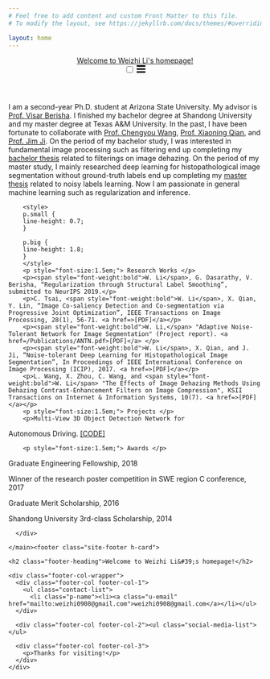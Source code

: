 ```yaml
---
# Feel free to add content and custom Front Matter to this file.
# To modify the layout, see https://jekyllrb.com/docs/themes/#overriding-theme-defaults

layout: home
---
```

<!DOCTYPE html>
<html lang="en"><head>
  <meta charset="utf-8">
  <meta http-equiv="X-UA-Compatible" content="IE=edge">
  <meta name="viewport" content="width=device-width, initial-scale=1"><!-- Begin Jekyll SEO tag v2.6.1 -->
<title>Welcome to Weizhi Li’s homepage! | Write an awesome description for your new site here. You can edit this line in _config.yml. It will appear in your document head meta (for Google search results) and in your feed.xml site description.</title>
<meta name="generator" content="Jekyll v3.8.6" />
<meta property="og:title" content="Welcome to Weizhi Li’s homepage!" />
<meta property="og:locale" content="en_US" />
<meta name="description" content="Thanks for visiting" />
<meta property="og:description" content="Write an awesome description for your new site here. You can edit this line in _config.yml. It will appear in your document head meta (for Google search results) and in your feed.xml site description." />
<link rel="canonical" href="http://localhost:4000/" />
<meta property="og:url" content="http://localhost:4000/" />
<meta property="og:site_name" content="Welcome to Weizhi Li’s homepage!" />
<script type="application/ld+json">
{"url":"http://localhost:4000/","headline":"Welcome to Weizhi Li’s homepage!","name":"Welcome to Weizhi Li’s homepage!","description":"Thanks for visiting!","@type":"WebSite","@context":"https://schema.org"}</script>
<!-- End Jekyll SEO tag -->
<link rel="stylesheet" href="/assets/main.css"><link type="application/atom+xml" rel="alternate" href="http://localhost:4000/feed.xml" title="Welcome to Weizhi Li's homepage!" /></head>
<body><header class="site-header" role="banner">

  <div class="wrapper"><a class="site-title" rel="author" href="/">Welcome to Weizhi Li&#39;s homepage!</a><nav class="site-nav">
        <input type="checkbox" id="nav-trigger" class="nav-trigger" />
        <label for="nav-trigger">
          <span class="menu-icon">
            <svg viewBox="0 0 18 15" width="18px" height="15px">
              <path d="M18,1.484c0,0.82-0.665,1.484-1.484,1.484H1.484C0.665,2.969,0,2.304,0,1.484l0,0C0,0.665,0.665,0,1.484,0 h15.032C17.335,0,18,0.665,18,1.484L18,1.484z M18,7.516C18,8.335,17.335,9,16.516,9H1.484C0.665,9,0,8.335,0,7.516l0,0 c0-0.82,0.665-1.484,1.484-1.484h15.032C17.335,6.031,18,6.696,18,7.516L18,7.516z M18,13.516C18,14.335,17.335,15,16.516,15H1.484 C0.665,15,0,14.335,0,13.516l0,0c0-0.82,0.665-1.483,1.484-1.483h15.032C17.335,12.031,18,12.695,18,13.516L18,13.516z"/>
            </svg>
          </span>
        </label>

 <!--        <div class="trigger"><a class="page-link" href="/About/">About</a><a class="page-link" href="/Publication/">Publication</a><a class="page-link" href="/Research/">Research</a><a class="page-link" href="/Resume/">Resume</a></div>
      </nav></div> -->
</header>
<main class="page-content" aria-label="Content">
      <div class="wrapper">
        <!-- <img src="https://www.google.com/search?q=image&rlz=1C5CHFA_enUS650US650&source=lnms&tbm=isch&sa=X&ved=0ahUKEwjy1LTU_O7jAhWWrZ4KHXPFDFQQ_AUIESgB&biw=1280&bih=648#imgrc=CJwabmfmxl2ySM:"> -->
        <div class="home"><p>I am a second-year Ph.D. student at Arizona State University. My advisor is <a href=http://www.public.asu.edu/~visar/>Prof. Visar Berisha</a>. I finished my bachelor degree at Shandong University and my master degree at Texas A&M University. In the past, I have been fortunate to collaborate with <a href=http://faculty.sdu.edu.cn/wangchengyou/en/index/579986/list/index.htm>Prof. Chengyou Wang</a>, <a href=http://xqian37.github.io/>Prof. Xiaoning Qian</a>, and <a href=https://engineering.tamu.edu/electrical/profiles/jji.html>Prof. Jim Ji</a>. On the period of my bachelor study, I was interested in fundamental image processing such as filtering end up completing my <a href=>bachelor thesis</a> related to filterings on image dehazing. On the period of my master study, I mainly researched deep learning for histopathological image segmentation without ground-truth labels end up completing my <a href=>master thesis</a> related to noisy labels learning.  Now I am passionate in general machine learning such as regularization and inference.</p>
    
        <style>
        p.small {
        line-height: 0.7;
        }

        p.big {
        line-height: 1.8;
        }
        </style>      
        <p style="font-size:1.5em;"> Research Works </p>
        <p><span style="font-weight:bold">W. Li</span>, G. Dasarathy, V. Berisha, “Regularization through Structural Label Smoothing”, submitted to NeurIPS 2019.</p>
        <p>C. Tsai, <span style="font-weight:bold">W. Li</span>, X. Qian, Y. Lin, “Image Co-saliency Detection and Co-segmentation via Progressive Joint Optimization”, IEEE Transactions on Image Processing, 28(1), 56-71. <a href=>[PDF]</a></p>
        <p><span style="font-weight:bold">W. Li,</span> "Adaptive Noise-Tolerant Network for Image Segmentation" (Project report). <a href=/Publications/ANTN.pdf>[PDF]</a> </p>
        <p><span style="font-weight:bold">W. Li</span>, X. Qian, and J. Ji, “Noise-tolerant Deep Learning for Histopathological Image Segmentation”, In Proceedings of IEEE International Conference on Image Processing (ICIP), 2017. <a href=>[PDF]</a></p>
        <p>L. Wang, X. Zhou, C. Wang, and <span style="font-weight:bold">W. Li</span> "The Effects of Image Dehazing Methods Using Dehazing Contrast-Enhancement Filters on Image Compression", KSII Transactions on Internet & Information Systems, 10(7). <a href=>[PDF]</a></p>
        <p style="font-size:1.5em;"> Projects </p>
        <p>Multi-View 3D Object Detection Network for
Autonomous Driving. <a href=https://github.com/wayne0908/Multi-View-3D-Object-Detection-Network-for-Autonomous-Driving>[CODE]</a></p>
  
        <p style="font-size:1.5em;"> Awards </p>
<p> Graduate Engineering Fellowship, 2018</p>
<p>Winner of the research poster competition in SWE region C conference, 2017</p>
<p>Graduate Merit Scholarship, 2016</p>
<p>Shandong University 3rd-class Scholarship, 2014</p>
</div>

      </div>

    </main><footer class="site-footer h-card">
  <data class="u-url" href="/"></data>

  <div class="wrapper">

    <h2 class="footer-heading">Welcome to Weizhi Li&#39;s homepage!</h2>

    <div class="footer-col-wrapper">
      <div class="footer-col footer-col-1">
        <ul class="contact-list">
          <li class="p-name"><li><a class="u-email" href="mailto:weizhi0908@gmail.com">weizhi0908@gmail.com</a></li></ul>
      </div>

      <div class="footer-col footer-col-2"><ul class="social-media-list"></ul>
</div>

      <div class="footer-col footer-col-3">
        <p>Thanks for visiting!</p>
      </div>
    </div>

  </div>

</footer>
</body>


</html>

